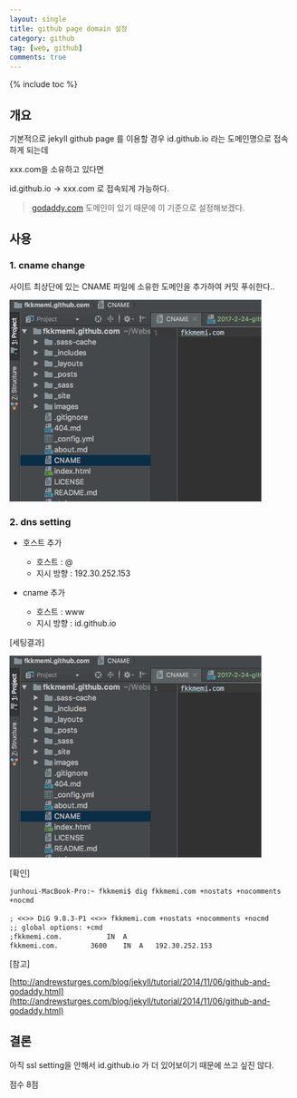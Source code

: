 ```yaml
---
layout: single
title: github page domain 설정
category: github
tag: [web, github]
comments: true
---
```


{% include toc %}

## 개요

기본적으로 jekyll github page 를 이용할 경우 id.github.io 라는 도메인명으로 접속하게 되는데

xxx.com을 소유하고 있다면 

id.github.io -> xxx.com 로 접속되게 가능하다.

> [godaddy.com](https://godaddy.com) 도메인이 있기 때문에 이 기준으로 설정해보겠다.

## 사용

### 1. cname change

사이트 최상단에 있는 CNAME 파일에 소유한 도메인을 추가하여 커밋 푸쉬한다..

![alt cname](/images/dns/1.png)

### 2. dns setting

- 호스트 추가  
    - 호스트 : @
    - 지시 방향 : 192.30.252.153

- cname 추가
    - 호스트 : www
    - 지시 방향 : id.github.io

[세팅결과]

![alt cname](/images/dns/1.png)

[확인]

```text
junhoui-MacBook-Pro:~ fkkmemi$ dig fkkmemi.com +nostats +nocomments +nocmd

; <<>> DiG 9.8.3-P1 <<>> fkkmemi.com +nostats +nocomments +nocmd
;; global options: +cmd
;fkkmemi.com.			IN	A
fkkmemi.com.		3600	IN	A	192.30.252.153
```

[참고]

[http://andrewsturges.com/blog/jekyll/tutorial/2014/11/06/github-and-godaddy.html](http://andrewsturges.com/blog/jekyll/tutorial/2014/11/06/github-and-godaddy.html)

## 결론

아직 ssl setting을 안해서 id.github.io 가 더 있어보이기 때문에 쓰고 싶진 않다.

점수 8점